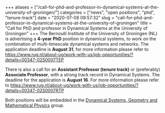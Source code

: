 +++
aliases = ["/call-for-phd-and-professor-in-dynamical-systems-at-the-university-of-groningen/"]
categories = ["news", "open positions", "phd", "tenure-track"]
date = "2020-07-08 09:57:32"
slug = "call-for-phd-and-professor-in-dynamical-systems-at-the-university-of-groningen"
title = "Call for PhD and professor in Dynamical Systems  at the University of Groningen"
+++
The Bernoulli Institute of the University of Groningen (NL) is
advertising a **4-year PhD** position in dynamical systems, to work on
the combination of multi-timescale dynamical systems and networks. The
application deadline is **August 31**, for more information please refer
to
<https://www.rug.nl/about-ug/work-with-us/job-opportunities/?details=00347-02S0007TEP>

There is also a call for an **Assistant Professor (tenure track)** or
(preferably) **Associate Professor**, with a strong track record in
Dynamical Systems. The deadline for the application is **August 16**.
For more information please refer to
<https://www.rug.nl/about-ug/work-with-us/job-opportunities/?details=00347-02S0007RTP>

Both positions will be embedded in the [Dynamical Systems, Geometry and
Mathematical
Physics](https://www.rug.nl/research/bernoulli/groups/dsmp/) group.
